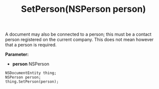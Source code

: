 ﻿---
uid: crmscript_ref_NSDocumentEntity_SetPerson
title: SetPerson(NSPerson person)
intellisense: NSDocumentEntity.SetPerson
keywords: NSDocumentEntity, GetPerson
so.topic: reference
---

A document may also be connected to a person; this must be a contact person registered on the current company. This does not mean however that a person is required.

**Parameter:** 
 - **person** NSPerson

```crmscript
NSDocumentEntity thing;
NSPerson person;
thing.SetPerson(person);
```

